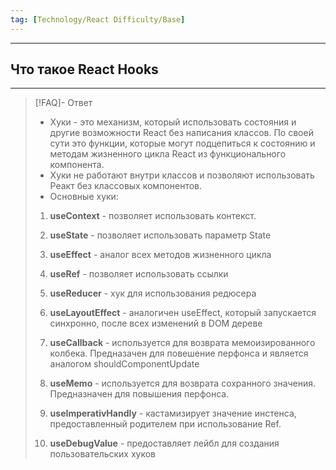 ```yaml
---
tag: [Technology/React Difficulty/Base]
---
```

----
## Что такое React Hooks
----
> [!FAQ]- Ответ
> - Хуки - это механизм, который использовать состояния и другие возможности React без написания классов. По своей сути это функции, которые могут подцепиться к состоянию и методам жизненного цикла React из функционального компонента. 
> - Хуки не работают внутри классов и позволяют использовать Реакт без классовых компонентов. 
> - Основные хуки:
> 1. **useContext** - позволяет использовать контекст. 
> 
> 2. **useState** - позволяет использовать параметр State
> 
> 3. **useEffect** - аналог всех методов жизненного цикла
> 
> 4. **useRef** - позволяет использовать ссылки
> 
> 5.  **useReducer** - хук для использования редюсера
> 
> 6. **useLayoutEffect** - аналогичен useEffect, который запускается синхронно, после всех изменений в DOM дереве
> 
> 7. **useCallback** - используется для возврата мемоизированного колбека. Предназачен для повешение перфонса и является аналогом shouldComponentUpdate
> 
> 8. **useMemo** - используется для возврата сохранного значения. Предназначен для повышения перфонса. 
> 
> 9. **useImperativHandly** - кастамизирует значение инстенса, предоставленный родителем при использование Ref.
> 
> 10. **useDebugValue** - предоставляет лейбл для создания пользовательских хуков 